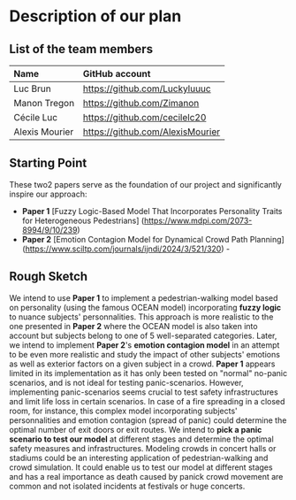 # Description of our plan

## List of the team members

| Name           | GitHub account                  |
|:---------------|:--------------------------------|
| Luc Brun       | https://github.com/Luckyluuuc   |
| Manon Tregon   | https://github.com/Zimanon      |
| Cécile Luc     | https://github.com/cecilelc20   |
| Alexis Mourier | https://github.com/AlexisMourier|


## Starting Point

These two2 papers serve as the foundation of our project and significantly inspire our approach:
- **Paper 1** [Fuzzy Logic-Based Model That Incorporates Personality Traits for Heterogeneous Pedestrians] (https://www.mdpi.com/2073-8994/9/10/239)
- **Paper 2** [Emotion Contagion Model for Dynamical Crowd Path Planning] (https://www.sciltp.com/journals/ijndi/2024/3/521/320) - 

## Rough Sketch

We intend to use **Paper 1** to implement a pedestrian-walking model based on personality (using the famous OCEAN model) incorporating **fuzzy logic** to nuance subjects' personnalities. This approach is more realistic to the one presented in **Paper 2** where the OCEAN model is also taken into account but subjects belong to one of 5 well-separated categories.
Later, we intend to implement **Paper 2**'s **emotion contagion model** in an attempt to be even more realistic and study the impact of other subjects' emotions as well as exterior factors on a given subject in a crowd. **Paper 1** appears limited in its implementation as it has only been tested on "normal" no-panic scenarios, and is not ideal for testing panic-scenarios. However, implementing panic-scenarios seems crucial to test safety infrastructures and limit life loss in certain scenarios. In case of a fire spreading in a closed room, for instance, this complex model incorporating subjects' personnalities and emotion contagion (spread of panic) could determine the optimal number of exit doors or exit routes.
We intend to **pick a panic scenario to test our model** at different stages and determine the optimal safety measures and infrastructures. Modeling crowds in concert halls or stadiums could be an interesting application of pedestrian-walking and crowd simulation. It could enable us to test our model at different stages and has a real importance as death caused by panick crowd movement are common and not isolated incidents at festivals or huge concerts.
